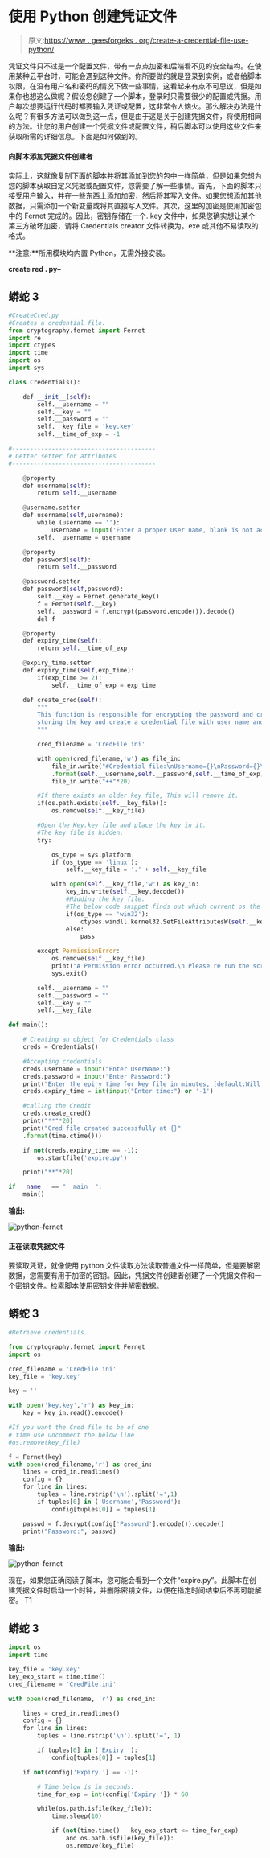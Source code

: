 # 使用 Python 创建凭证文件

> 原文:[https://www . geesforgeks . org/create-a-credential-file-use-python/](https://www.geeksforgeeks.org/create-a-credential-file-using-python/)

凭证文件只不过是一个配置文件，带有一点点加密和后端看不见的安全结构。在使用某种云平台时，可能会遇到这种文件。你所要做的就是登录到实例，或者给脚本权限，在没有用户名和密码的情况下做一些事情，这看起来有点不可思议，但是如果你也想这么做呢？假设您创建了一个脚本，登录时只需要很少的配置或凭据。用户每次想要运行代码时都要输入凭证或配置，这非常令人恼火。那么解决办法是什么呢？有很多方法可以做到这一点，但是由于这是关于创建凭据文件，将使用相同的方法。让您的用户创建一个凭据文件或配置文件，稍后脚本可以使用这些文件来获取所需的详细信息。下面是如何做到的。

#### 向脚本添加凭据文件创建者

实际上，这就像复制下面的脚本并将其添加到您的包中一样简单，但是如果您想为您的脚本获取自定义凭据或配置文件，您需要了解一些事情。首先，下面的脚本只接受用户输入，并在一些东西上添加加密，然后将其写入文件。如果您想添加其他数据，只需添加一个新变量或将其直接写入文件。其次，这里的加密是使用加密包中的 Fernet 完成的。因此，密钥存储在一个. key 文件中，如果您确实想让某个第三方破坏加密，请将 Credentials creator 文件转换为。exe 或其他不易读取的格式。

**注意:**所用模块均内置 Python，无需外接安装。

**create red . py–**

## 蟒蛇 3

```py
#CreateCred.py
#Creates a credential file.
from cryptography.fernet import Fernet
import re
import ctypes
import time
import os
import sys

class Credentials():

    def __init__(self):
        self.__username = ""
        self.__key = ""
        self.__password = ""
        self.__key_file = 'key.key'
        self.__time_of_exp = -1

#----------------------------------------
# Getter setter for attributes
#----------------------------------------

    @property
    def username(self):
        return self.__username

    @username.setter
    def username(self,username):
        while (username == ''):
            username = input('Enter a proper User name, blank is not accepted:')
        self.__username = username

    @property
    def password(self):
        return self.__password

    @password.setter
    def password(self,password):
        self.__key = Fernet.generate_key()
        f = Fernet(self.__key)
        self.__password = f.encrypt(password.encode()).decode()
        del f

    @property
    def expiry_time(self):
        return self.__time_of_exp

    @expiry_time.setter
    def expiry_time(self,exp_time):
        if(exp_time >= 2):
            self.__time_of_exp = exp_time

    def create_cred(self):
        """
        This function is responsible for encrypting the password and create  key file for
        storing the key and create a credential file with user name and password
        """

        cred_filename = 'CredFile.ini'

        with open(cred_filename,'w') as file_in:
            file_in.write("#Credential file:\nUsername={}\nPassword={}\nExpiry={}\n"
            .format(self.__username,self.__password,self.__time_of_exp))
            file_in.write("++"*20)

        #If there exists an older key file, This will remove it.
        if(os.path.exists(self.__key_file)):
            os.remove(self.__key_file)

        #Open the Key.key file and place the key in it.
        #The key file is hidden.
        try:

            os_type = sys.platform
            if (os_type == 'linux'):
                self.__key_file = '.' + self.__key_file

            with open(self.__key_file,'w') as key_in:
                key_in.write(self.__key.decode())
                #Hidding the key file.
                #The below code snippet finds out which current os the script is running on and does the task base on it.
                if(os_type == 'win32'):
                    ctypes.windll.kernel32.SetFileAttributesW(self.__key_file, 2)
                else:
                    pass

        except PermissionError:
            os.remove(self.__key_file)
            print("A Permission error occurred.\n Please re run the script")
            sys.exit()

        self.__username = ""
        self.__password = ""
        self.__key = ""
        self.__key_file

def main():

    # Creating an object for Credentials class
    creds = Credentials()

    #Accepting credentials
    creds.username = input("Enter UserName:")
    creds.password = input("Enter Password:")
    print("Enter the epiry time for key file in minutes, [default:Will never expire]")
    creds.expiry_time = int(input("Enter time:") or '-1')

    #calling the Credit
    creds.create_cred()
    print("**"*20)
    print("Cred file created successfully at {}"
    .format(time.ctime()))

    if not(creds.expiry_time == -1):
        os.startfile('expire.py')

    print("**"*20)

if __name__ == "__main__":
    main()
```

**输出:**

![python-fernet](img/ec2f99989f74337911f04139dbb164d4.png)

#### 正在读取凭据文件

要读取凭证，就像使用 python 文件读取方法读取普通文件一样简单，但是要解密数据，您需要有用于加密的密钥。因此，凭据文件创建者创建了一个凭据文件和一个密钥文件。检索脚本使用密钥文件并解密数据。

## 蟒蛇 3

```py
#Retrieve credentials.

from cryptography.fernet import Fernet
import os

cred_filename = 'CredFile.ini'
key_file = 'key.key'

key = ''

with open('key.key','r') as key_in:
    key = key_in.read().encode()

#If you want the Cred file to be of one
# time use uncomment the below line
#os.remove(key_file)

f = Fernet(key)
with open(cred_filename,'r') as cred_in:
    lines = cred_in.readlines()
    config = {}
    for line in lines:
        tuples = line.rstrip('\n').split('=',1)
        if tuples[0] in ('Username','Password'):
            config[tuples[0]] = tuples[1]

    passwd = f.decrypt(config['Password'].encode()).decode()
    print("Password:", passwd)
```

**输出:**

![python-fernet](img/ee405da045f5fd63b87d36a5d435aa8b.png)

现在，如果您正确阅读了脚本，您可能会看到一个文件“expire.py”。此脚本在创建凭据文件时启动一个时钟，并删除密钥文件，以便在指定时间结束后不再可能解密。
T1

## 蟒蛇 3

```py
import os
import time

key_file = 'key.key'
key_exp_start = time.time()
cred_filename = 'CredFile.ini'

with open(cred_filename, 'r') as cred_in:

    lines = cred_in.readlines()
    config = {}
    for line in lines:
        tuples = line.rstrip('\n').split('=', 1)

        if tuples[0] in ('Expiry '):
            config[tuples[0]] = tuples[1]

    if not(config['Expiry '] == -1):

        # Time below is in seconds.
        time_for_exp = int(config['Expiry ']) * 60

        while(os.path.isfile(key_file)):
            time.sleep(10)

            if (not(time.time() - key_exp_start <= time_for_exp)
                and os.path.isfile(key_file)):
                os.remove(key_file)
```